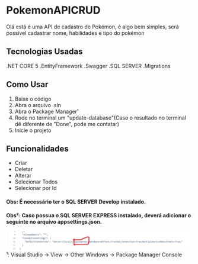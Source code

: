# PokemonAPICRUD

Olá está é uma API de cadastro de Pokémon, é algo bem simples, será possível cadastrar nome, habilidades e tipo do pokémon

## Tecnologias Usadas

.NET CORE 5
.EntityFramework
.Swagger
.SQL SERVER
.Migrations


## Como Usar

1) Baixe o código
2) Abra o arquivo .sln
3) Abra o Package Manager¹
4) Rode no terminal um "update-database"(Caso o resultado no terminal dê diferente de "Done", pode me contatar)
5) Inicie o projeto


## Funcionalidades

* Criar
* Deletar
* Alterar
* Selecionar Todos
* Selecionar por Id

#### Obs: É necessário ter o SQL SERVER Develop instalado.
#### Obs²: Caso possua o SQL SERVER EXPRESS instalado, deverá adicionar o seguinte no arquivo appsettings.json.
<img src="https://github.com/LucasLBB/PokemonAPICRUD/blob/main/Test/info.png" alt="info"/>
¹: Visual Studio -> View -> Other Windows -> Package Manager Console
